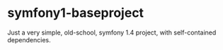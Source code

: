 symfony1-baseproject
====================

Just a very simple, old-school, symfony 1.4 project, with self-contained dependencies.
